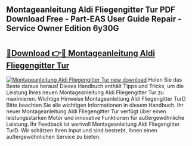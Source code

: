 ## Montageanleitung Aldi Fliegengitter Tur PDF Download Free - Part-EAS User Guide Repair - Service Owner Edition 6y30G

# <h2><a href="http://df8b2it.blite.top/?on=Montageanleitung+Aldi+Fliegengitter+Tur">🔗Download 👉🔴 Montageanleitung Aldi Fliegengitter Tur</a></h2>

[![Montageanleitung Aldi Fliegengitter Tur new download](https://i.imgur.com/lujVjoI.png)](http://df8b2it.blite.top/?on=Montageanleitung+Aldi+Fliegengitter+Tur)
Holen Sie das Beste daraus heraus! Dieses Handbuch enthält Tipps und Tricks, um die Leistung Ihres neuen Montageanleitung Aldi Fliegengitter Tur zu maximieren. Wichtige Hinweise Montageanleitung Aldi Fliegengitter TurD Bitte beachten Sie alle wichtigen Informationen in diesem Handbuch. Ihr neuer Montageanleitung Aldi Fliegengitter Tur verfügt über einen leistungsstarken Motor und innovative Funktionen für außergewöhnliche Leistung. Ihr Feedback ist wertvoll Montageanleitung Aldi Fliegengitter TurD. Wir schätzen Ihren Input und sind bestrebt, Ihnen einen außergewöhnlichen Service zu bieten.
